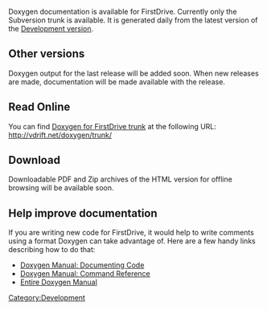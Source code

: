 Doxygen documentation is available for FirstDrive. Currently only the Subversion trunk is available. It is generated daily from the latest version of the [Development version](Getting_the_development_version.md).

Other versions
--------------

Doxygen output for the last release will be added soon. When new releases are made, documentation will be made available with the release.

Read Online
-----------

You can find [Doxygen for FirstDrive trunk](http://vdrift.net/doxygen/trunk/) at the following URL: <http://vdrift.net/doxygen/trunk/>

Download
--------

Downloadable PDF and Zip archives of the HTML version for offline browsing will be available soon.

Help improve documentation
--------------------------

If you are writing new code for FirstDrive, it would help to write comments using a format Doxygen can take advantage of. Here are a few handy links describing how to do that:

-   [Doxygen Manual: Documenting Code](http://www.stack.nl/~dimitri/doxygen/docblocks.html)
-   [Doxygen Manual: Command Reference](http://www.stack.nl/~dimitri/doxygen/commands.html)
-   [Entire Doxygen Manual](http://www.stack.nl/~dimitri/doxygen/manual.html)

<Category:Development>

